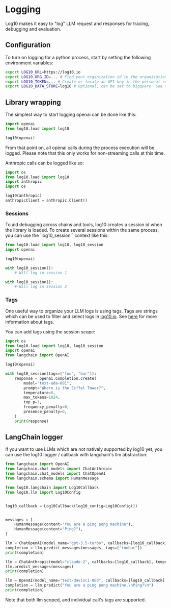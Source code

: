 # Logging

Log10 makes it easy to "log" LLM request and responses for tracing, debugging and evaluation.

## Configuration

To turn on logging for a python process, start by setting the following environment variables:

```bash
export LOG10_URL=https://log10.io
export LOG10_ORG_ID=... # Find your organization id in the organization settings in your log10.io account.
export LOG10_TOKEN=... # Create or locate an API key in the personal settings in your log10.io account.
export LOG10_DATA_STORE=log10 # Optional, can be set to bigquery. See the bigquery instructions in the README.md for more detail.
```

## Library wrapping

The simplest way to start logging openai can be done like this: 

```python
import openai
from log10.load import log10

log10(openai)
```

From that point on, all openai calls during the process execution will be logged.
Please note that this only works for non-streaming calls at this time.

Anthropic calls can be logged like so:

```python
import os
from log10.load import log10
import anthropic
import os

log10(anthropic)
anthropicClient = anthropic.Client()
```

### Sessions

To aid debugging across chains and tools, log10 creates a session id when the library is loaded.
To create several sessions within the same process, you can use the `log10_session`` context like this:

```python
from log10.load import log10, log10_session
import openai

log10(openai)

with log10_session():
    # Will log in session 1

with log10_session():
    # Will log in session 2
```

### Tags

One useful way to organize your LLM logs is using tags. Tags are strings which can be used to filter and select logs in [log10.io](https://log10.io). See [here](https://log10.io/docs/logs) for more information about tags.

You can add tags using the session scope:

```python
import os
from log10.load import log10, log10_session
import openai
from langchain import OpenAI

log10(openai)

with log10_session(tags=["foo", "bar"]):
    response = openai.Completion.create(
        model="text-ada-001",
        prompt="Where is the Eiffel Tower?",
        temperature=0,
        max_tokens=1024,
        top_p=1,
        frequency_penalty=0,
        presence_penalty=0,
    )
    print(response)

```

## LangChain logger

If you want to use LLMs which are not natively supported by log10 yet, you can use the log10 logger / callback with langchain's llm abstraction:

```python
from langchain import OpenAI
from langchain.chat_models import ChatAnthropic
from langchain.chat_models import ChatOpenAI
from langchain.schema import HumanMessage

from log10.langchain import Log10Callback
from log10.llm import Log10Config


log10_callback = Log10Callback(log10_config=Log10Config())


messages = [
    HumanMessage(content="You are a ping pong machine"),
    HumanMessage(content="Ping?"),
]

llm = ChatOpenAI(model_name="gpt-3.5-turbo", callbacks=[log10_callback], temperature=0.5, tags=["test"])
completion = llm.predict_messages(messages, tags=["foobar"])
print(completion)

llm = ChatAnthropic(model="claude-2", callbacks=[log10_callback], temperature=0.7, tags=["baz"])
llm.predict_messages(messages)
print(completion)

llm = OpenAI(model_name="text-davinci-003", callbacks=[log10_callback], temperature=0.5)
completion = llm.predict("You are a ping pong machine.\nPing?\n")
print(completion)
```

Note that both llm scoped, and individual call's tags are supported.